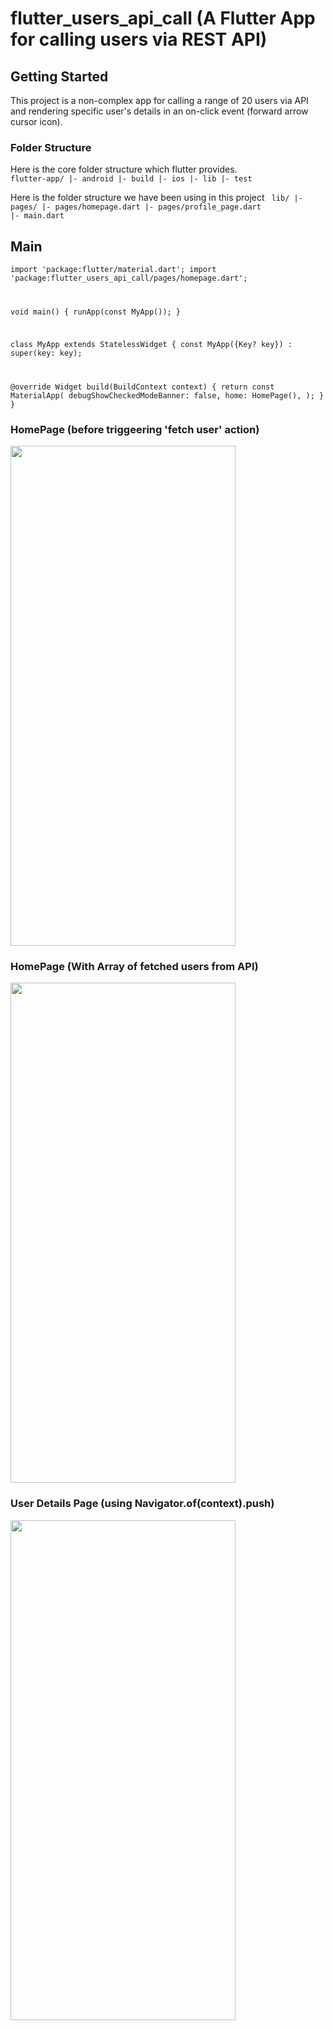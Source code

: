 # flutter_users_api_call (A Flutter App for calling users via REST API)

## Getting Started
This project is a non-complex app for calling a range of 20 users via API and rendering specific user's details in an on-click event (forward arrow cursor icon).

### Folder Structure
Here is the core folder structure which flutter provides.
<code>
flutter-app/
 |- android
 |- build
 |- ios
 |- lib
 |- test
 </code>
 
 Here is the folder structure we have been using in this project
<code> 
lib/
|- pages/
|- pages/homepage.dart
|- pages/profile_page.dart
|- main.dart</code>

## Main
<code>import 'package:flutter/material.dart';
import 'package:flutter_users_api_call/pages/homepage.dart';

void main() {
  runApp(const MyApp());
}

class MyApp extends StatelessWidget {
  const MyApp({Key? key}) : super(key: key);

  @override
  Widget build(BuildContext context) {
    return const MaterialApp(
      debugShowCheckedModeBanner: false,
      home: HomePage(),
    );
  }
}</code>


### HomePage (before triggeering 'fetch user' action)
<img src="https://user-images.githubusercontent.com/120676400/210025844-b9a73951-316c-47fb-a04b-fb58c65d3fd6.png" width="360" height="800">

### HomePage (With Array of fetched users from API)
<img src="https://user-images.githubusercontent.com/120676400/210025906-291808ef-c1cf-4ccd-afc2-bb14ddc522b8.png" width="360" height="800">

### User Details Page (using Navigator.of(context).push)
<img src="https://user-images.githubusercontent.com/120676400/210025987-3ba997db-1feb-4479-9fea-d87b60a85410.png" width="360" height="800">
